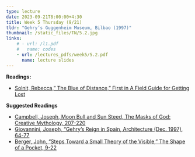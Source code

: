 ```yaml
---
type: lecture
date: 2023-09-21T8:00:00+4:30
title: Week 5 Thursday (9/21)
tldr: "Gehry’s Guggenheim Museum, Bilbao (1997)"
thumbnail: /static_files/TN/5.2.jpg
links: 
    # - url: /l1.pdf
    #   name: codes
    - url: /lectures_pdfs/week5/5.2.pdf
      name: lecture slides
---
```

**Readings:**
- [Solnit, Rebecca,” The Blue of Distance,” First in A Field Guide for Getting Lost](/readings_pdfs/week5/TH/r1.pdf)

**Suggested Readings**
- [Campbell, Joseph, Moon Bull and Sun Steed, The Masks of God: Creative Mythology, 207-220](/readings_pdfs/week5/TH/r2.pdf)
- [Giovannini, Joseph, “Gehry’s Reign in Spain, Architecture (Dec. 1997), 64-77](/readings_pdfs/week5/TH/r3.pdf)
- [Berger, John, “Steps Toward a Small Theory of the Visible,” The Shape of a Pocket, 9-22](/readings_pdfs/week5/TH/r4.pdf)


